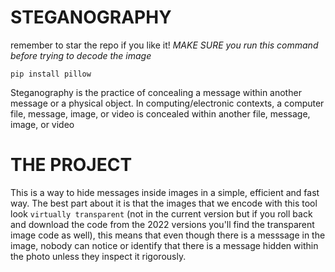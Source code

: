 # STEGANOGRAPHY 
remember to star the repo if you like it!
*MAKE SURE you run this command before trying to decode the image*
```
pip install pillow
```

Steganography is the practice of concealing a message within another message or a physical object. In computing/electronic contexts, a computer file, message, image, or video is concealed within another file, message, image, or video

# THE PROJECT
This is a way to hide messages inside images in a simple, efficient and fast way. The best part about it is that the images that we encode with this tool look ``virtually transparent`` (not in the current version but if you roll back and download the code from the 2022 versions you'll find the transparent image code as well), this means that even though there is a messsage in the image, nobody can notice or identify that there is a message hidden within the photo unless they inspect it rigorously. 
